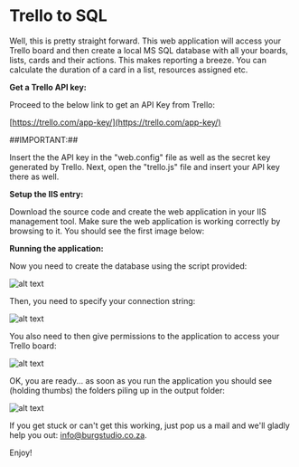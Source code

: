 # Trello to SQL

Well, this is pretty straight forward. This web application will access your Trello board and then create a local MS SQL database with all your boards, lists, cards and their actions. This makes reporting a breeze. You can calculate the duration of a card in a list, resources assigned etc.

**Get a Trello API key:**

Proceed to the below link to get an API Key from Trello:

[https://trello.com/app-key/](https://trello.com/app-key/)

##IMPORTANT:##

Insert the the API key in the "web.config" file as well as the secret key generated by Trello.
Next, open the "trello.js" file and insert your API key there as well.

**Setup the IIS entry:**

Download the source code and create the web application in your IIS management tool. Make sure the web application is working correctly by browsing to it. You should see the first image below:

**Running the application:**

Now you need to create the database using the script provided:

![alt text](http://burgstudio.co.za/images/git/1.png "Create your database")

Then, you need to specify your connection string:

![alt text](http://burgstudio.co.za/images/git/2.png "Setup the connection")

You also need to then give permissions to the application to access your Trello board:

![alt text](http://burgstudio.co.za/images/git/4.png "Authorise Trello")

OK, you are ready... as soon as you run the application you should see (holding thumbs) the folders piling up in the output folder:

![alt text](http://burgstudio.co.za/images/git/5.png "Folders created")

If you get stuck or can't get this working, just pop us a mail and we'll gladly help you out: [info@burgstudio.co.za](mailto:info@burgstudio.co.za).

Enjoy!

